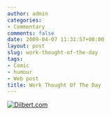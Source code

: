 ```yaml
---
author: admin
categories:
- Commentary
comments: false
date: 2009-04-07 11:31:57+00:00
layout: post
slug: work-thought-of-the-day
tags:
- Comic
- humour
- Web post
title: Work Thought Of The Day
---
```



[![Dilbert.com](http://dilbert.com/dyn/str_strip/000000000/00000000/0000000/000000/40000/8000/000/48086/48086.strip.gif)](http://dilbert.com/strips/comic/2009-04-07/)
